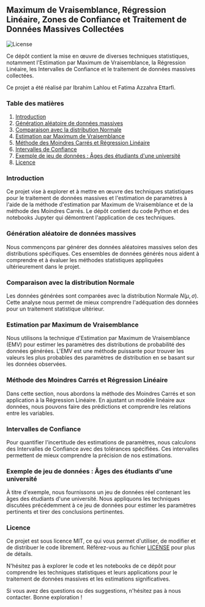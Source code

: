 ## Maximum de Vraisemblance, Régression Linéaire, Zones de Confiance et Traitement de Données Massives Collectées

![License](https://img.shields.io/badge/license-MIT-blue)

Ce dépôt contient la mise en œuvre de diverses techniques statistiques, notamment l'Estimation par Maximum de Vraisemblance, la Régression Linéaire, les Intervalles de Confiance et le traitement de données massives collectées. 

Ce projet a été réalisé par Ibrahim Lahlou et Fatima Azzahra Ettarfi.

### Table des matières

1. [Introduction](#introduction)
2. [Génération aléatoire de données massives](#génération-aléatoire-de-données-massives)
3. [Comparaison avec la distribution Normale](#comparaison-avec-la-distribution-normale)
4. [Estimation par Maximum de Vraisemblance](#estimation-par-maximum-de-vraisemblance)
5. [Méthode des Moindres Carrés et Régression Linéaire](#méthode-des-moindres-carrés-et-régression-linéaire)
6. [Intervalles de Confiance](#intervalles-de-confiance)
7. [Exemple de jeu de données : Âges des étudiants d'une université](#exemple-de-jeu-de-données--âges-des-étudiants-dune-université)
8. [Licence](#licence)

### Introduction

Ce projet vise à explorer et à mettre en œuvre des techniques statistiques pour le traitement de données massives et l'estimation de paramètres à l'aide de la méthode d'estimation par Maximum de Vraisemblance et de la méthode des Moindres Carrés. Le dépôt contient du code Python et des notebooks Jupyter qui démontrent l'application de ces techniques.

### Génération aléatoire de données massives

Nous commençons par générer des données aléatoires massives selon des distributions spécifiques. Ces ensembles de données générés nous aident à comprendre et à évaluer les méthodes statistiques appliquées ultérieurement dans le projet.

### Comparaison avec la distribution Normale

Les données générées sont comparées avec la distribution Normale $N(\mu, \sigma)$. Cette analyse nous permet de mieux comprendre l'adéquation des données pour un traitement statistique ultérieur.

### Estimation par Maximum de Vraisemblance

Nous utilisons la technique d'Estimation par Maximum de Vraisemblance (EMV) pour estimer les paramètres des distributions de probabilité des données générées. L'EMV est une méthode puissante pour trouver les valeurs les plus probables des paramètres de distribution en se basant sur les données observées.

### Méthode des Moindres Carrés et Régression Linéaire

Dans cette section, nous abordons la méthode des Moindres Carrés et son application à la Régression Linéaire. En ajustant un modèle linéaire aux données, nous pouvons faire des prédictions et comprendre les relations entre les variables.

### Intervalles de Confiance

Pour quantifier l'incertitude des estimations de paramètres, nous calculons des Intervalles de Confiance avec des tolérances spécifiées. Ces intervalles permettent de mieux comprendre la précision de nos estimations.

### Exemple de jeu de données : Âges des étudiants d'une université

À titre d'exemple, nous fournissons un jeu de données réel contenant les âges des étudiants d'une université. Nous appliquons les techniques discutées précédemment à ce jeu de données pour estimer les paramètres pertinents et tirer des conclusions pertinentes.

### Licence

Ce projet est sous licence MIT, ce qui vous permet d'utiliser, de modifier et de distribuer le code librement. Référez-vous au fichier [LICENSE](LICENSE) pour plus de détails.

N'hésitez pas à explorer le code et les notebooks de ce dépôt pour comprendre les techniques statistiques et leurs applications pour le traitement de données massives et les estimations significatives.

Si vous avez des questions ou des suggestions, n'hésitez pas à nous contacter. Bonne exploration !
